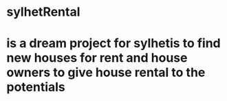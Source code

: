 # sylhetRental
# is a dream project for  sylhetis to find new houses for rent and house owners to give house rental to the potentials
